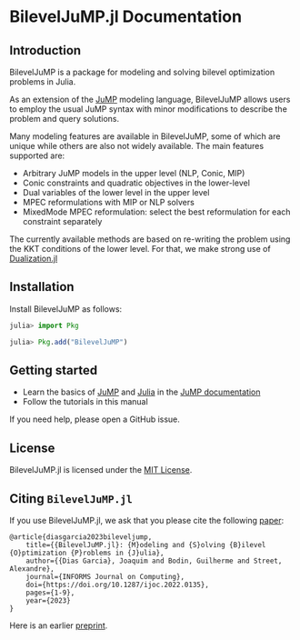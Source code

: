 # BilevelJuMP.jl Documentation

## Introduction

BilevelJuMP is a package for modeling and solving bilevel optimization problems
in Julia.

As an extension of the [JuMP](https://jump.dev/) modeling language, BilevelJuMP
allows users to employ the usual JuMP syntax with minor modifications to
describe the problem and query solutions.

Many modeling features are available in BilevelJuMP, some of which are unique
while others are also not widely available. The main features supported are:

- Arbitrary JuMP models in the upper level (NLP, Conic, MIP)
- Conic constraints and quadratic objectives in the lower-level
- Dual variables of the lower level in the upper level
- MPEC reformulations with MIP or NLP solvers
- MixedMode MPEC reformulation: select the best reformulation for each
constraint separately

The currently available methods are based on re-writing the problem using the
KKT conditions of the lower level. For that, we make strong use of
[Dualization.jl](https://github.com/JuMP-dev/Dualization.jl)

## Installation

Install BilevelJuMP as follows:

```julia
julia> import Pkg

julia> Pkg.add("BilevelJuMP")
```

## Getting started

- Learn the basics of
[JuMP](https://jump.dev/JuMP.jl/stable/tutorials/getting_started/getting_started_with_JuMP/) and
[Julia](https://jump.dev/JuMP.jl/stable/tutorials/getting_started/getting_started_with_julia/)
in the
[JuMP documentation](https://jump.dev/JuMP.jl/stable/)
- Follow the tutorials in this manual

If you need help, please open a GitHub issue.

## License

BilevelJuMP.jl is licensed under the
[MIT License](https://github.com/joaquimg/BilevelJuMP.jl/blob/master/LICENSE).

## Citing `BilevelJuMP.jl`

If you use BilevelJuMP.jl, we ask that you please cite the following [paper](https://pubsonline.informs.org/doi/10.1287/ijoc.2022.0135):

```
@article{diasgarcia2023bileveljump,
    title={{BilevelJuMP.jl}: {M}odeling and {S}olving {B}ilevel {O}ptimization {P}roblems in {J}ulia},
    author={{Dias Garcia}, Joaquim and Bodin, Guilherme and Street, Alexandre},
    journal={INFORMS Journal on Computing},
    doi={https://doi.org/10.1287/ijoc.2022.0135},
    pages={1-9},
    year={2023}
}
```

Here is an earlier [preprint](https://arxiv.org/pdf/2205.02307.pdf).
